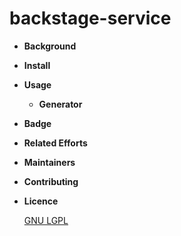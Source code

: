 # backstage-service
- **Background**

  

- **Install**



- **Usage**
  - **Generator**

- **Badge**
- **Related Efforts** 
- **Maintainers**
- **Contributing**
- **Licence**

   [GNU LGPL](./licence.md)
